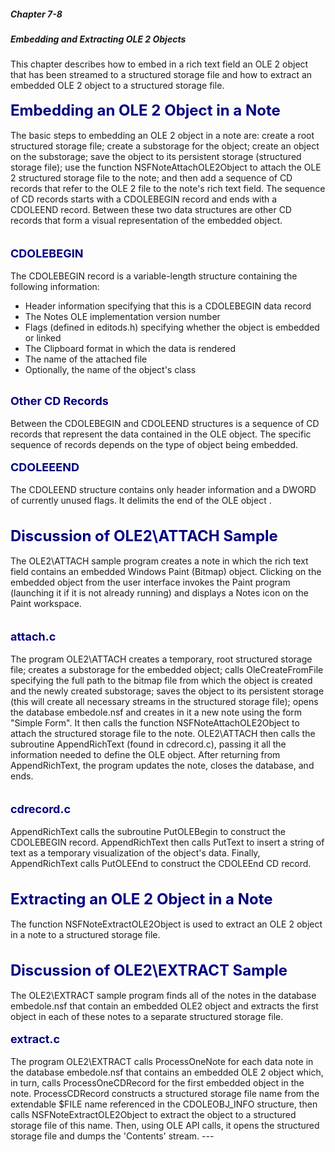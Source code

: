 ##### Chapter 7-8
##### Embedding and Extracting OLE 2 Objects

This chapter describes how to embed in a rich text field an OLE 2 object that has been streamed to a structured storage file and how to extract an embedded OLE 2 object to a structured storage file.<br>
<br>
<b><font size="5" color="#000080">Embedding an OLE 2 Object in a Note</font></b><br>
<br>
The basic steps to embedding an OLE 2 object in a note are: create a root structured storage file; create a substorage for the object; create an object on the substorage; save the object to its persistent storage (structured storage file); use the function NSFNoteAttachOLE2Object to attach the OLE 2 structured storage file to the note; and then add a sequence of CD records that refer to the OLE 2 file to the note's rich text field.  The sequence of CD records starts with a CDOLEBEGIN record and ends with a CDOLEEND record.  Between these two data structures are other CD records that form a visual representation of the embedded object. <br>
<br>
<br>
<b><font size="4" color="#000080">CDOLEBEGIN</font></b><br>
<br>
The CDOLEBEGIN record is a variable-length structure containing the following information:<br>

<ul type="disc">
<li>Header information specifying that this is a CDOLEBEGIN data record
<li>The Notes OLE implementation version number
<li>Flags (defined in editods.h) specifying whether the object is embedded or linked
<li>The Clipboard format in which the data is rendered
<li>The name of the attached file
<li>Optionally, the name of  the object's class<br>
</ul>
<br>
<b><font size="4" color="#000080">Other CD Records</font></b><br>
<br>
Between the CDOLEBEGIN and CDOLEEND structures is a sequence of CD records that represent the data contained in the OLE object.  The specific sequence of records depends on the type of object being embedded.<br>
<br>
<b><font size="4" color="#000080">CDOLEEEND</font></b><br>
<br>
The CDOLEEND structure contains only header information and a DWORD of currently unused flags.  It delimits the end of the OLE object .<br>
<br>
<br>
<b><font size="5" color="#000080">Discussion of OLE2\ATTACH Sample</font></b><br>
<br>
The OLE2\ATTACH sample program creates a note in which the rich text field contains an embedded Windows Paint (Bitmap) object.  Clicking on the embedded object from the user interface invokes the Paint program (launching it if it is not already running) and displays a Notes icon on the Paint workspace.<br>
<br>
<br>
<b><font size="4" color="#000080">attach.c</font></b><br>
<br>
The program OLE2\ATTACH creates a temporary, root structured storage file; creates a substorage for the embedded object; calls OleCreateFromFile specifying the full path to the bitmap file from which the object is created and the newly created substorage; saves the object to its persistent storage (this will create all necessary streams in the structured storage file); opens the database embedole.nsf and creates in it a new note using the form &quot;Simple Form&quot;.  It then calls the function NSFNoteAttachOLE2Object to attach the structured storage file to the note. OLE2\ATTACH then calls the subroutine AppendRichText (found in cdrecord.c), passing it all the information needed to define the OLE object.  After returning from AppendRichText, the program updates the note, closes the database, and ends.<br>
<br>
<br>
<b><font size="4" color="#000080">cdrecord.c</font></b><br>
<br>
AppendRichText calls the subroutine PutOLEBegin to construct the CDOLEBEGIN record.  AppendRichText then calls PutText to insert a string of text as a temporary visualization of the object's data.  Finally, AppendRichText calls PutOLEEnd to construct the CDOLEEnd CD record. <br>
<br>
<br>
<b><font size="5" color="#000080">Extracting an OLE 2 Object in a Note</font></b><br>
<br>
The function NSFNoteExtractOLE2Object is used to extract an OLE 2 object in a note to a structured storage file.<br>
<br>
<br>
<b><font size="5" color="#000080">Discussion of OLE2\EXTRACT Sample</font></b><br>
<br>
The OLE2\EXTRACT sample program finds all of the notes in the database embedole.nsf that contain an embedded OLE2 object and extracts the first object in each of these notes to a separate structured storage file.<br>
<br>
<b><font size="4" color="#000080">extract.c</font></b><br>
<br>
The program OLE2\EXTRACT calls ProcessOneNote for each data note in the database embedole.nsf that contains an embedded OLE 2 object which, in turn, calls ProcessOneCDRecord for the first embedded object in the note.  ProcessCDRecord constructs a structured storage file name from the extendable $FILE name referenced in the CDOLEOBJ_INFO structure, then calls NSFNoteExtractOLE2Object to extract the object to a structured storage file of this name.  Then, using OLE API calls, it opens the structured storage file and dumps the 'Contents' stream.
---
